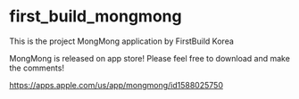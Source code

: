 # first_build_mongmong
This is the project MongMong application by FirstBuild Korea

MongMong is released on app store! Please feel free to download and make the comments!

https://apps.apple.com/us/app/mongmong/id1588025750
